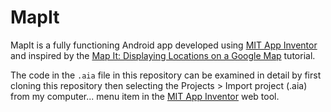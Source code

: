 # MapIt

MapIt is a fully functioning Android app developed using [MIT App Inventor](http://appinventor.mit.edu/) and inspired by the [Map It: Displaying Locations on a Google Map](https://appinventor.mit.edu/explore/displaying-maps) tutorial.

The code in the `.aia` file in this repository can be examined in detail by first cloning this repository then selecting the Projects > Import project (.aia) from my computer... menu item in the [MIT App Inventor](http://ai2.appinventor.mit.edu) web tool.